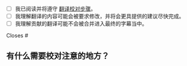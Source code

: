 <!--
非常感谢您的帮助！

1. 请将标题命名为：

   翻译 X 集 Y - Z 段字幕

2. 请在下面 [] 中的空格替换为 x 表示您已知晓并同意。

- [x] 示例，这就是如何用 x 表示同意
-->

- [ ] 我已阅读并将遵守 [翻译校对步骤](https://github.com/Apollonyan/CS193p-Developing-Apps-for-iOS-Spring-2020/blob/master/CONTRIBUTING.md)。
- [ ] 我理解翻译的内容可能会被要求修改，并将会更具提供的建议尽快完成。
- [ ] 我理解贡献的翻译可能不会被合并进入最终的字幕当中。

<!--
3. 请在 # 后面写上对应 issue 的数字，比如如果申领的 issue 是 1 的话，就写：

   Closes #1
-->

Closes #

## 有什么需要校对注意的地方？
<!-- 比如申领任务之外的改动？ -->
